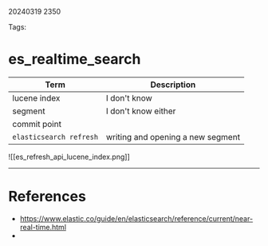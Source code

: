 20240319 2350

Tags: 

# es_realtime_search
| Term                    | Description                       |
| ----------------------- | --------------------------------- |
| lucene index            | I don't know                      |
| segment                 | I don't know either               |
| commit point            |                                   |
| `elasticsearch refresh` | writing and opening a new segment |

![[es_refresh_api_lucene_index.png]]

--- 
# References
- https://www.elastic.co/guide/en/elasticsearch/reference/current/near-real-time.html
- 
